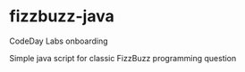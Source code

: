 # fizzbuzz-java
CodeDay Labs onboarding

Simple java script for classic FizzBuzz programming question

